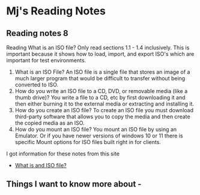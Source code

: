 # Mj's Reading Notes

## Reading notes 8


Reading
What is an ISO file? Only read sections 1.1 - 1.4 inclusively.
This is important because it shows how to load, import, and export ISO's which are important for test environments. 

1. What is an ISO File? An ISO file is a single file that stores an image of a much larger program that would be difficult to transfer without being converted to ISO. 
2. How do you write an ISO file to a CD, DVD, or removable media (like a thumb drive)? You write a file to a CD, etc by first downloading it and then either burning it to the external media or extracting and installing it. 
3. How do you create an ISO file? To create an ISO file you must download third-party software that allows you to copy the media and then create the copied media as an ISO. 
4. How do you mount an ISO file? You mount an ISO file by using an Emulator. Or if you have newer versions of windows 10 or 11 there is specific Mount options for ISO files built right in for clients. 

I got information for these notes from this site
- [What is and ISO file?](https://www.lifewire.com/iso-file-2625923)


## Things I want to know more about - 

